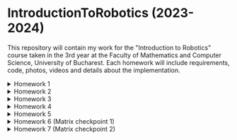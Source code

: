 # IntroductionToRobotics (2023-2024)

This repository will contain my work for the "Introduction to Robotics" course taken in the 3rd year at the Faculty of Mathematics and Computer Science, University of Bucharest. Each homework will include requirements, code, photos, videos and details about the implementation.

<details>
<summary>Homework 1</summary>
  
Task given by teacher: "Use a separate potentiometer for controlling each color of the RGB LED:Red,Green, andBlue.  This control must leveragedigital electronics.  Specifically,you  need  to  read  the potentiometer’s  value  with  Arduino  and  then  write  amapped value to the LED pins"
<br>

Only one .ino file was necessary to implement the task, found in the folder "Homework 1".
<br>

Image of the setup: ![](https://github.com/AlexMihai1126/IntroductionToRobotics/blob/67317ad8fd8e71dceb1ffa385d8b0d63d7c1d8ac/Homework%201/images/hw1_img1.jpg)
<br>

Video of the setup in action: https://youtu.be/7HbvjDEhaHs
</details>

<details>
<summary>Homework 2</summary>
  
Task: "This assignment involves simulating a 3-floor elevator control system using LEDs, buttons, and a buzzer with Arduino. By the end of this task, you will gain experience in using button state change, implementing debouncing techniques, and coordinating multiple components to represent real-world scenarios. Design a control system that simulates a 3-floor elevator using the Arduino platform."
<br>

Components used: 4 LEDs (3 blue LEDs, one for each floor, and one yellow LED for indicating the elevator's state), 3 buttons, one for each floor to call the elevator, 4 330 ohm resistors, one for each LED, one buzzer to make a sound when state changes happen, a 100 ohm resistor for the buzzer, breadboard and necessary wires. Last updated (HW2) 03.11.2023 20:12
<br>

The code file for the setup is located in the folder "Homework 2".
<br>

Image of the setup: ![](https://github.com/AlexMihai1126/IntroductionToRobotics/blob/main/Homework%202/images/IMG_4800.jpg)
<br>

Video of the setup: https://youtu.be/Nxbz4RIpOkA
</details>

<details>
<summary>Homework 3</summary>

Task: "You will use the joystick to control the position ofthe segment and ”draw” on the display.  The movement between segmentsshould be natural, meaning they should jump from the current positiononly to neighbors, but without passing through ”walls”."
<br>

How it should operate: "The initial position should be on the DP. The current position always blinks (irrespective of the fact that the segment is on or off). Use the joystick to move from one position to neighbors (see table for corresponding movement). Short pressing the button toggles the segment state from ON to OFF or from OFF to ON. Long pressing the button resets the entire display by turning all the segments OFF and moving the current position to the decimal point."
<br>

<details>
<summary>How the segments move</summary>
Image: ![](https://github.com/AlexMihai1126/IntroductionToRobotics/blob/main/Homework%203/images/Screenshot%202023-11-05%20204835.png)
</details>
 
<br>

Components used: one 7-segment display, one red LED, 9 330 ohm resistors for each LED (the 8 in the display and the additional LED), joystick, breadboard and the necessary wires
<br>

The code file for the setup is located in the folder "Homework 3".
<br>

Image of the setup: ![](https://github.com/AlexMihai1126/IntroductionToRobotics/blob/main/Homework%203/images/IMG_4923.jpeg)
<br>

Video of the setup: https://youtu.be/UzxzS_WTsHg
<br>

Notes: an extra red LED was used to let the user know if the current segment has been clicked or not (as it blinks when it's been selected and hard to know what state it is currently in). Interrupts were not used and long pressing the joystick does not reset the board.
</details>

<details>
<summary>Homework 4</summary>
Task given was to implement a stopwatch just like the app on a phone using an Arduino. It counts with a precision of tenths of a second. It starts at 000.0, pressing the start button (1st button) begins the timer. Pressing the 2nd button saves a lap (the current time at the moment the button was pressed) and saves up to 4 values, overwriting them when we reach the limit. The reset button (3rd button) puts the time back at 000.0. The start/stop button and lap button use interrupts for added measuring precision. At 999.9 the timer will go back to 000.0 and start again automatically. It should also allow the user to view the laps after the timer has been reset manually, and pressing the reset button while in the lap view mode should erase the laps and start over (not working on my setup however).
<br>
  
Components used: 4-digit 7-segment display, 8x 330 ohm resistors for each of the LEDs, 3 pushbuttons and a 74HC595 shift register, along with a breadboard and necessary wires.
<br>

The code file for the setup is located in the folder "Homework 4".
<br>

Image of the setup: ![](https://github.com/AlexMihai1126/IntroductionToRobotics/blob/main/Homework%204/images/20231113_164438551_iOS.jpg)
<br>

Video of the setup: https://youtu.be/aYq58uCmPIw
</details>

<details>
<summary>Homework 5</summary>
Task given was to implement a data logger and monitor for a few sensors (distance, light, and bonus temperature and humidity) and control an RGB LED (if it's set to Auto it's green if all sensors are within the set ranges, but turns red if any of the sensors are out of range and of set to Manual you can set the desired color via 3 parameters (Red,Green and Blue). All configuration data is stored in the EEPROM of the Arduino. You can configure the update rate of the sensors (in seconds), the maximum threshold (in my implementation) of the sensors and the LED mode.
<br>
  
Components used: Ultrasonic distance sensor (1x), photocell (1x) along with a 10K resistor for it, an RGB LED (and 1x 330 ohm resistors for each of the channels - for a total of 3) and a combined temperature/humidity sensor I had from a previous project (DHT11).
<br>

The code file is in the folder "Homework 5/hw5_code2". Please note that the first iteration was meant to be able to choose both a minimum and maximum value for each sensor, but the input method did not work as expected so I made a clone of the project and reverted to using just max threshold values.
<br>

Image of the setup: ![](https://github.com/AlexMihai1126/IntroductionToRobotics/blob/main/Homework%205/image/20231120_200857510_iOS.jpg)
<br>

Video of the setup: https://youtu.be/LGYc3vCyYwg
  
</details>

<details>
<summary>Homework 6 (Matrix checkpoint 1)</summary>
  
Image of the setup: ![](https://github.com/AlexMihai1126/IntroductionToRobotics/blob/main/Homework%206/20231128_104707003_iOS.jpg)
</details>

<details>
<summary>Homework 7 (Matrix checkpoint 2)</summary>
Task was to implement the menu of the matrix game project.
<br>
  
Image: ![](https://github.com/AlexMihai1126/IntroductionToRobotics/blob/main/Homework%207/img/20231212_091119332_iOS.jpg)
</details>

